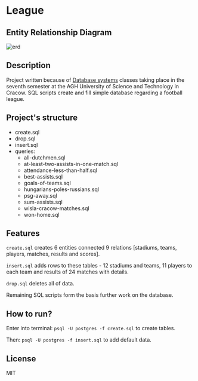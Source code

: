 # League
## Entity Relationship Diagram
![erd](https://user-images.githubusercontent.com/21959354/48036103-272de380-e167-11e8-86a6-d4df79c1f6f6.png)
## Description
Project written because of [Database systems](https://syllabuskrk.agh.edu.pl/2016-2017/en/magnesite/study_plans/stacjonarne-automatyka-i-robotyka--5/module/ear-1-713-s-bazy-danych-i-systemy-zarzadzania-bazami) classes taking place in the seventh semester at the AGH University of Science and Technology in Cracow. SQL scripts create and fill simple database regarding a football league.
## Project's structure
- create.sql
- drop.sql
- insert.sql
- queries:
  - all-dutchmen.sql
  - at-least-two-assists-in-one-match.sql
  - attendance-less-than-half.sql
  - best-assists.sql
  - goals-of-teams.sql
  - hungarians-poles-russians.sql
  - psg-away.sql
  - sum-assists.sql
  - wisla-cracow-matches.sql
  - won-home.sql
## Features
`create.sql` creates 6 entities connected 9 relations [stadiums, teams, players, matches, results and scores].

`insert.sql` adds rows to these tables - 12 stadiums and teams, 11 players to each team and results of 24 matches with details.

`drop.sql` deletes all of data.

Remaining SQL scripts form the basis further work on the database.
## How to run?
Enter into terminal: `psql -U postgres -f create.sql` to create tables.

Then: `psql -U postgres -f insert.sql` to add default data.
## License
MIT